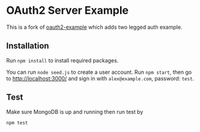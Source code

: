 # OAuth2 Server Example

This is a fork of [oauth2-example](https://github.com/mekentosj/oauth2-example) which adds two legged auth example.

## Installation

Run `npm install` to install required packages.

You can run `node seed.js` to create a user account.  Run `npm start`, then go to <http://localhost:3000/> and sign in with `alex@example.com`, password: `test`.

## Test

Make sure MongoDB is up and running then run test by

`npm test`
